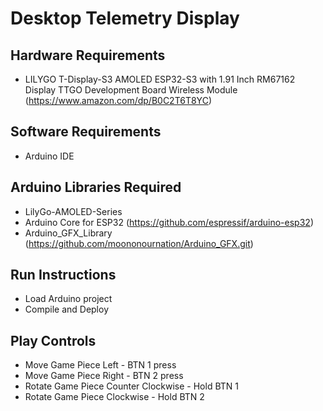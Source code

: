 # Desktop Telemetry Display
## Hardware Requirements
* LILYGO T-Display-S3 AMOLED ESP32-S3 with 1.91 Inch RM67162 Display TTGO Development Board Wireless Module (https://www.amazon.com/dp/B0C2T6T8YC)

## Software Requirements
* Arduino IDE

## Arduino Libraries Required
* LilyGo-AMOLED-Series
* Arduino Core for ESP32 (https://github.com/espressif/arduino-esp32)
* Arduino_GFX_Library (https://github.com/moononournation/Arduino_GFX.git)

## Run Instructions
* Load Arduino project
* Compile and Deploy

## Play Controls
* Move Game Piece Left - BTN 1 press
* Move Game Piece Right - BTN 2 press
* Rotate Game Piece Counter Clockwise - Hold BTN 1
* Rotate Game Piece Clockwise - Hold BTN 2
